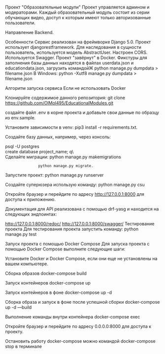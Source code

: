 Проект "Образовательные модули"
Проект управляется админом и модераторами. Каждый образовательный модуль состоит из серии обучающих видео, доступ к которым имеют только авторизованные пользователи.

Направление
Backend.

Особенности
Сервис реализован на фреймворке Django 5.0.
Проект использует djangorestframework.
Для наследования в сущности пользователь, используется модель AbstractUser.
Настроен CORS.
Используется Swagger.
Проект "завёрнут" в Docker.
Фикстуры для заполнения базы данных находятся в файлах userdata.json и educationdata.json, загрузить командойЖ
python manage.py dumpdata > filename.json
B Windows: python -Xutf8 manage.py dumpdata > filename.json

Алгоритм запуска сервиса
Если не использовать Docker

Клонируйте содержимое данного репозитория: git clone https://github.com/OlMol495/EducationalModules.git

создайте файл .env в корне проекта и добавьте свои данные по образцу из env.sample.

Установите зависимости в venv: pip3 install -r requirements.txt.

Создайте базу данных, например, через консоль:

psql -U postgres                                                                                                                    
create database project_name;
q\                                                                                               
Сделайте миграции: 
                    python manage.py makemigrations

                   python manage.py migrate.

Запустите проект: python manage.py runserver

Создайте суперюзера использую команду: python manage.py csu

Откройте браузер и перейдите по адресу http://127.0.0.1:8000 для доступа к приложению.

Документация для API реализована с помощью drf-yasg и находится на следующих эндпоинтах:

http://127.0.0.1:8000/redoc/
http://127.0.0.1:8000/swagger/
Тестирование проекта
Для тестирования проекта запустить команду: python manage.py test

Запуск проекта с помощью Docker Compose
Для запуска проекта с помощью Docker Compose выполните следующие шаги:

Установите Docker и Docker Compose, если они еще не установлены на вашем компьютере.

Сборка образов
docker-compose build

Запуск контейнеров
docker-compose up

Запуск контейнеров в фоне
docker-compose up -d

Сборка образа и запуск в фоне после успешной сборки
docker-compose up -d —build

Выполнение команды внутри контейнера
docker-compose exec <app> <command>

Откройте браузер и перейдите по адресу 0.0.0.0:8000 для доступа к проекту.

Остановить работу docker-compose можно командой docker-compose stop в терминале

